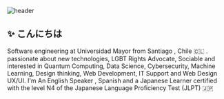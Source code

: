 ![header](https://capsule-render.vercel.app/api?type=waving&height=301&color=gradient&text=Laura%20Araya&section=header&textBg=false&rotate=1&reversal=false&animation=fadeIn)
## ✨ こんにちは
Software engineering at Universidad Mayor from Santiago , Chile 🇨🇱 .
passionate about new technologies, LGBT Rights Advocate, Sociable and interested in Quantum Computing, Data Science, Cybersecurity, Machine Learning, Design thinking, Web Development, IT Support and Web Design UX/UI.
I'm An English Speaker , Spanish and a Japanese Learner certified with the level N4 of the Japanese Language Proficiency Test (JLPT) 🇯🇵 




